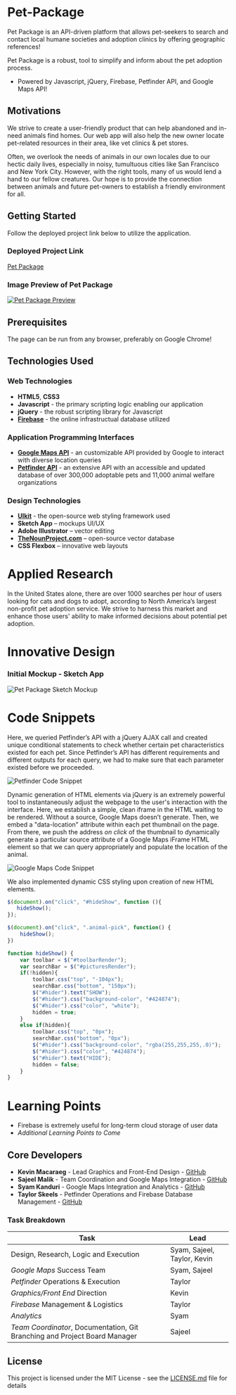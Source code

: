 # Pet-Package

Pet Package is an API-driven platform that allows pet-seekers to search and contact local humane societies and adoption clinics by offering geographic references!

Pet Package is a robust, tool to simplify and inform about the pet adoption process.

* Powered by Javascript, jQuery, Firebase, Petfinder API, and Google Maps API!

## Motivations

We strive to create a user-friendly product that can help abandoned and in-need animals find homes. Our web app will also help the new owner locate pet-related resources in their area, like vet clinics & pet stores.

Often, we overlook the needs of animals in our own locales due to our hectic daily lives, especially in noisy, tumultuous cities like San Francisco and New York City. However, with the right tools, many of us would lend a hand to our fellow creatures. Our hope is to provide the connection between animals and future pet-owners to establish a friendly environment for all.

## Getting Started

Follow the deployed project link below to utilize the application.

### Deployed Project Link
 
[Pet Package](skeeis.github.io/Pet-Package/)


### Image Preview of Pet Package

[![Pet Package Preview](https://raw.githubusercontent.com/SkeeIs/Pet-Package/master/img/Preview1.PNG "Pet Package")](skeeis.github.io/Pet-Package/)

## Prerequisites

The page can be run from any browser, preferably on Google Chrome!

## Technologies Used

### Web Technologies
* **HTML5**, **CSS3** 
* **Javascript** - the primary scripting logic enabling our application
* **jQuery** - the robust scripting library for Javascript
* [**Firebase**](https://firebase.google.com/) - the online infrastructual database utilized

### Application Programming Interfaces
* [**Google Maps API**](https://developers.google.com/maps/documentation/javascript/tutorial) - an customizable API provided by Google to interact with diverse location queries
* [**Petfinder API**](https://www.petfinder.com/developers/api-docs) - an extensive API with an accessible and updated database of over 300,000 adoptable pets and 11,000 animal welfare organizations

### Design Technologies
* [**UIkit**](https://getuikit.com/) - the open-source web styling framework used
* **Sketch App** – mockups UI/UX
* **Adobe Illustrator** – vector editing
* [**TheNounProject.com**](https://thenounproject.com) – open-source vector database
* **CSS Flexbox** – innovative web layouts

# Applied Research

In the United States alone, there are over 1000 searches per hour of users looking for cats and dogs to adopt, according to North America’s largest non-profit pet adoption service. We strive to harness this market and enhance those users' ability to make informed decisions about potential pet adoption.

# Innovative Design

### Initial Mockup - Sketch App
![Pet Package Sketch Mockup](https://raw.githubusercontent.com/SkeeIs/Pet-Package/master/graphics/Query.png "Mockup")

# Code Snippets

Here, we queried Petfinder’s API with a jQuery AJAX call and created unique conditional statements to check whether certain pet characteristics existed for each pet. Since Petfinder’s API has different requirements and different outputs for each query, we had to make sure that each parameter existed before we proceeded. 

![Petfinder Code Snippet](https://raw.githubusercontent.com/SkeeIs/Pet-Package/master/img/CodeSnip1.PNG "Petfinder API")

Dynamic generation of HTML elements via jQuery is an extremely powerful tool to instantaneously adjust the webpage to the user's interaction with the interface. Here, we establish a simple, clean iframe in the HTML waiting to be rendered. Without a source, Google Maps doesn’t generate.
Then, we embed a "data-location" attribute within each pet thumbnail on the page. From there, we push the address *on click* of the thumbnail to dynamically generate a particular source attribute of a Google Maps iFrame HTML element so that we can query appropriately and populate the location of the animal.

![Google Maps Code Snippet](https://raw.githubusercontent.com/SkeeIs/Pet-Package/master/img/CodeSnip.PNG "Google Maps API")

We also implemented dynamic CSS styling upon creation of new HTML elements. 

```Javascript
$(document).on("click", "#hideShow", function (){
   hideShow();
});

$(document).on("click", ".animal-pick", function() {
    hideShow();
})

function hideShow() {
    var toolbar = $("#toolbarRender");
    var searchBar = $("#picturesRender");
    if(!hidden){ 
        toolbar.css("top", "-104px");
        searchBar.css("bottom", "150px");
        $("#hider").text("SHOW");
        $("#hider").css("background-color", "#424874");
        $("#hider").css("color", "white");
        hidden = true;
    }
    else if(hidden){
        toolbar.css("top", "0px");
        searchBar.css("bottom", "0px");
        $("#hider").css("background-color", "rgba(255,255,255,.0)");
        $("#hider").css("color", "#424874");
        $("#hider").text("HIDE");
        hidden = false;
    }
}

```

# Learning Points

* Firebase is extremely useful for long-term cloud storage of user data
* *Additional Learning Points to Come*

## Core Developers

* **Kevin Macaraeg** - Lead Graphics and Front-End Design - [GitHub](https://github.com/everysf)
* **Sajeel Malik** - Team Coordination and Google Maps Integration - [GitHub](https://github.com/sajeelmalik)
* **Syam Kanduri** - Google Maps Integration and Analytics - [GitHub](https://github.com/syamkanduri1)
* **Taylor Skeels** - Petfinder Operations and Firebase Database Management - [GitHub](https://github.com/skeeis)

### Task Breakdown

| Task                                                                     | Lead                        |
|--------------------------------------------------------------------------|-----------------------------|
| Design, Research, Logic and Execution                                    | Syam, Sajeel, Taylor, Kevin |
| *Google Maps* Success Team                                                 | Syam, Sajeel                |
| *Petfinder* Operations & Execution                                         | Taylor                      |
| *Graphics/Front End* Direction                                             | Kevin                       |
| *Firebase* Management & Logistics                                          | Taylor                      |
| *Analytics*                                                                | Syam                        |
| *Team Coordinator*, Documentation, Git Branching and Project Board Manager | Sajeel                      |

## License

This project is licensed under the MIT License - see the [LICENSE.md](LICENSE.md) file for details
